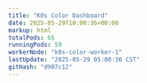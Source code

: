 ```yaml
---
title: "K0s Color Dashboard"
date: 2025-05-29T10:00:36+00:00
markup: html
totalPods: 65
runningPods: 59
workerNode: "k0s-color-worker-1"
lastUpdate: "2025-05-29 05:00:36 CST"
gitHash: "d907c12"
---
```


<!-- This content is dynamically updated by the CronJob -->
<!-- The dashboard UI is rendered by Hugo templates and CSS/JS files -->
